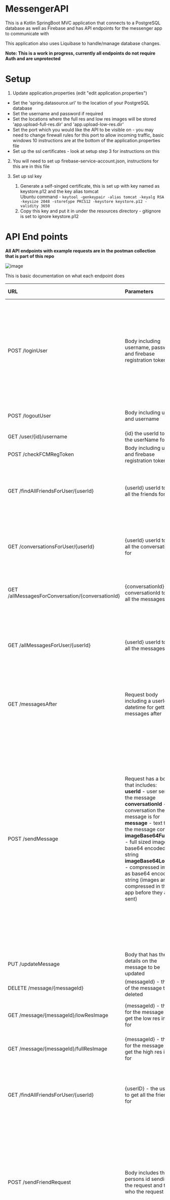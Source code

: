 # MessengerAPI

This is a Kotlin SpringBoot MVC application that connects to a PostgreSQL database as well as Firebase and has API endpoints for the messenger app to communicate with

This application also uses Liquibase to handle/manage database changes.

**Note: This is a work in progress, currently all endpoints do not require Auth and are unprotected**

# Setup

1) Update application.properties (edit "edit application.properties")
* Set the 'spring.datasource.url' to the location of your PostgreSQL database
* Set the username and password if required
* Set the locations where the full res and low res images will be stored 'app.upload-full-res.dir' and 'app.upload-low-res.dir'
* Set the port which you would like the API to be visible on - you may need to change firewall rules for this port to allow incoming traffic, basic windows 10 instructions are at the bottom of the application.properties file
* Set up the ssl certificates - look at setup step 3 for instructions on this

2) You will need to set up firebase-service-account.json, instructions for this are in this file

3) Set up ssl key
    1) Generate a self-singed certificate, this is set up with key named as keystore.p12 and the key alias tomcat  
      Ubuntu command - ```keytool -genkeypair -alias tomcat -keyalg RSA -keysize 2048 -storetype PKCS12 -keystore keystore.p12 -validity 3650```  
    2) Copy this key and put it in under the resources directory - gitignore is set to ignore keystore.p12


# API End points

**All API endpoints with example requests are in the postman collection that is part of this repo**

![image](https://user-images.githubusercontent.com/49537169/227753427-98efc110-28bb-4859-b487-c60f6285a5e1.png)

This is basic documentation on what each endpoint does

| URL      | Parameters | Description of the endpoint |
| :---        |    :----   |          :--- |
| POST /loginUser     | Body including username, password and firebase registration token     | Checks the username and password are correct for a user, if they are it will set the Firebase registration token for a user and return a boolean value that the user has logged in successfully along with the user's details. If the password does not match it will return false |
| POST /logoutUser   | Body including userId and username        | Deletes the firebase registration token, unlinking the device to the logged in user  |
| GET /user/{id}/username | {id} the userId to get the userName for | Gets the username for a specific userId |
| POST /checkFCMRegToken |  Body including userId and firebase registration token | Used to check the user hasn't logged in on another device |
| GET /findAllFriendsForUser/{userId} | {userId} userId to find all the friends for | Returns a list of all the friends that a user has  - used for populating the room database in the app when logging in a user to cache the data|
| GET /conversationsForUser/{userId} | {userId} userId to find all the conversations for | Returns a list of all the conversations that the user is involved in - used for populating the room database in the app when logging in a user to cache the data |
| GET /allMessagesForConversation/{conversationId} | {conversationId} conversationId to get all the messages for | Returns a list of all the messages for the conversation, only low res images are returned  |
| GET /allMessagesForUser/{userId} | {userId} userId to get all the messages for | Gets all the messages for all the conversations that a user is involved in, only low res images are returned - used for populating the room database in the app when logging in a user to cache the data |
| GET /messagesAfter | Request body including a userId and datetime for getting messages after | Gets all the messages after a current time point - will be used for if the user loses internet connection and then regains it |
| POST /sendMessage | Request has a body that includes:<br> **userId** - user sending the message<br> **conversationId** - conversation the message is for<br> **message** - text that the message contains<br> **imageBase64FullRes** - full sized image as base64 encoded string<br> **imageBase64LowRes** - compressed image as base64 encoded string (images are compressed in the app before they are sent) | This endpoint creates a new message in the database, images are saved as files seperate to the database and their locations are saved to the the database (this is to improve database performance), once a message has been saved the message including its serverside id will be returned to the app and all other users that belong to the conversation that this message is for will be sent a push notification with the details for this message including if the message is a text message or an image (this will not include the image if there is one, the app will download the image when the user opens the conversation)|
| PUT /updateMessage | Body that has the details on the message to be updated | This endpoint updates a message that is saved in the database |
| DELETE /message/{messageId} | {messageId} - the id of the message to be deleted | This endpoint deletes a message |
| GET /message/{messageId}/lowResImage | {messageId} - the id for the message to get the low res image for | Returns the image as a dto including the low res image encoded as a base64 string | 
| GET /message/{messageId}/fullResImage | {messageId} - the id for the message to get the high res image for | Returns the image as a dto including the high res image encoded as a base64 string | 
| GET /findAllFriendsForUser/{userId} | {userID} - the userId to get all the friends for | This endpoint returns all the friends/relationships the user has - used for populating the room database in the app when logging in a user to cache the data |
| POST /sendFriendRequest | Body includes the persons id sending the request and to who the request is for | Returns details on if the friend request is valid - if it is valid (as in sending to a real user) the endpoint will create relationships in the database and send the other user a firebase push notification that they have been sent a friend request, the app will read the data with this friend request and create a friend request in the app |
| POST /updateFriendStatus | Body contains: <br> **selfUserId** - The userId of the user who sent the update <br> **friendUsername** - friendUsername to update for <br> **friendshipStatus** - what the friendship status is being updated to | The api updates the friend status, and then sends a push notification to the other user, the app will read the push notification and do different things depending on the data sent, examples - it will show a notification on friendship accepted, it wont when you get deleted/blocked. This endpoint returns a conversation response, this is so the app can delete the conversation from the local room/cache data base to remove this conversation from their app|



## Database diagram - including liquibase tables

![image](https://user-images.githubusercontent.com/49537169/227751348-bc0edb56-1aa9-44ee-af77-55d9b856a268.png)
